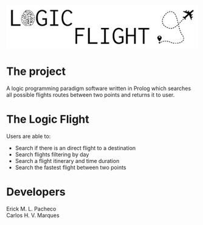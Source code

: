 ![Logic Flight logo](doc/logic-flight.jpg)


# The project

A logic programming paradigm software written in Prolog which searches all possible flights routes between two points and returns it to user.

# The Logic Flight

Users are able to:

- Search if there is an direct flight to a destination</br >
- Search flights filtering by day</br >
- Search a flight itinerary and time duration</br >
- Search the fastest flight between two points</br >

# Developers

Erick M. L. Pacheco</br >
Carlos H. V. Marques
